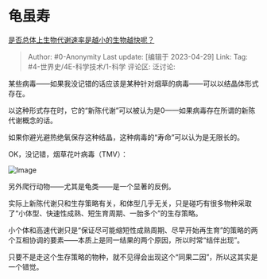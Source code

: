 # 龟虽寿
[是否总体上生物代谢速率是越小的生物越快呢？](https://www.zhihu.com/question/598217789/answer/3005910140)

> Author: #0-Anonymity
> Last update: [编辑于 2023-04-29]
> Link:
> Tag: #4-世界史/4E-科学技术/1-科学 
> 评论区:
> 泛讨论:

某些病毒——如果我没记错的话应该是某种针对烟草的病毒——可以以结晶体形式存在。

以这种形式存在时，它的“新陈代谢”可以被认为是0——如果病毒存在所谓的新陈代谢概念的话。

如果你避光避热绝氧保存这种结晶，这种病毒的“寿命”可以认为是无限长的。

OK，没记错，烟草花叶病毒（TMV）：

![Image](https://picx.zhimg.com/50/v2-dd25784b995582215155f87f2c312faf_720w.jpg?source=1940ef5c)

另外爬行动物——尤其是龟类——是一个显著的反例。

实际上新陈代谢只和生存策略有关，和体型几乎无关，只是碰巧有很多物种采取了“小体型、快速性成熟、短生育周期、一胎多个”的生存策略。

小个体和高速代谢只是“保证尽可能缩短性成熟周期、尽早开始再生育”的策略的两个互相协调的要素——本质上是同一结果的两个原因，所以时常“结伴出现”。

只要不是走这个生存策略的物种，就不见得会出现这个“同果二因”，所以这其实是一个错觉。